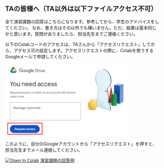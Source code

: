 ## TAの皆様へ（TA以外は以下ファイルアクセス不可）
 
 全て演習課題の回答はこちらになります。参考してから、学生のアドバイスをしてください。
 なお、書き方はその以外でも構いません。ただ、結果は基本同じかと思います。質問がありましたら、担当先生までご連絡ください。

以下のColabコードのアクセスは、TAさんから「アクセスリクエスト」してから、アクセス可の設定します。アクセスリクエストの際に、Colabを使うするGoogleメールで申請してください。

<img src='https://github.com/FIPResearch/AL1_Introduction_to_Progamming/blob/v2024/01_Introduction_to_Programming/access.png' width='400'>

このように、自分のGoogleアカウントから「アクセスリクエスト」を押すと、担当先生までメール連絡してください。

[![Open In Colab](https://colab.research.google.com/assets/colab-badge.svg)](https://colab.research.google.com/drive/15FCp2Zhy0pxj7y6FnCp4K7zT_363MXIo?usp=sharing)
[演習課題の回答例](https://colab.research.google.com/drive/15FCp2Zhy0pxj7y6FnCp4K7zT_363MXIo?usp=sharing)
